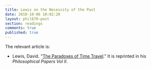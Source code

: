 ```yaml
---
title: Lewis on the Necessity of the Past
date: 2010-10-06 10:02:20
layout: phil670-post
section: readings
comments: true
published: true
---
```


The relevant article is:

+   Lewis, David. "[The Paradoxes of Time Travel](http://www.jstor.org/stable/20009616)." It is reprinted in his *Philosophical Papers Vol II*.
